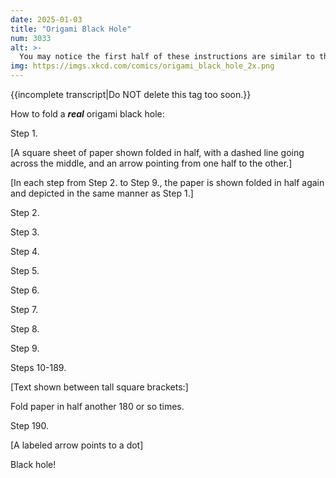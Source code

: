```yaml
---
date: 2025-01-03
title: "Origami Black Hole"
num: 3033
alt: >-
  You may notice the first half of these instructions are similar to the instructions for a working nuclear fusion device. After the first few dozen steps, be sure to press down firmly and fold quickly to overcome fusion pressure.
img: https://imgs.xkcd.com/comics/origami_black_hole_2x.png
---
```

{{incomplete transcript|Do NOT delete this tag too soon.}}

How to fold a ***real*** origami black hole:

Step 1.

[A square sheet of paper shown folded in half, with a dashed line going across the middle, and an arrow pointing from one half to the other.]

[In each step from Step 2. to Step 9., the paper is shown folded in half again and depicted in the same manner as Step 1.]

Step 2.

Step 3.

Step 4.

Step 5.

Step 6.

Step 7.

Step 8.

Step 9.

Steps 10-189.

[Text shown between tall square brackets:]

Fold paper in half another 180 or so times.

Step 190.

[A labeled arrow points to a dot]

Black hole!